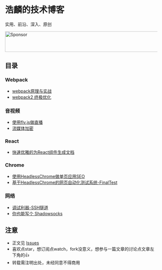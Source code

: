 # 浩麟的技术博客
实用、前沿、深入、原创

<a target='_blank' rel='nofollow' href='https://app.codesponsor.io/link/3bvxELAxnq8r4wheFyRkED8U/gwuhaolin/blog'>
  <img alt='Sponsor' width='888' height='68' src='https://app.codesponsor.io/embed/3bvxELAxnq8r4wheFyRkED8U/gwuhaolin/blog.svg' />
</a>

## 目录
### Webpack
- [webpack原理与实战](https://github.com/gwuhaolin/blog/issues/4)
- [webpack2 终极优化](https://github.com/gwuhaolin/blog/issues/2)

### 音视频
- [使用flv.js做直播](https://github.com/gwuhaolin/blog/issues/3)
- [流媒体加密](https://github.com/gwuhaolin/blog/issues/10)

### React
- [快速优雅的为React组件生成文档](https://github.com/gwuhaolin/blog/issues/1)

### Chrome
- [使用HeadlessChrome做单页应用SEO](https://github.com/gwuhaolin/blog/issues/8)
- [基于HeadlessChrome的网页自动化测试系统-FinalTest](https://github.com/gwuhaolin/blog/issues/7)

### 网络
- [调试利器-SSH隧道](https://github.com/gwuhaolin/blog/issues/11)
- [你也能写个 Shadowsocks](https://github.com/gwuhaolin/blog/issues/12)

## 注意
- 正文见 [Issues](https://github.com/gwuhaolin/blog/issues)
- 喜欢点star，想订阅点watch，fork没意义，想参与一篇文章的讨论点文章左下角的👍
- 转载需注明出处，未经同意不得商用

